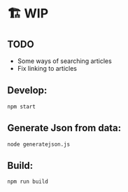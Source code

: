 # 🏗 WIP

## TODO
- Some ways of searching articles
- Fix linking to articles

## Develop:
```
npm start
```

## Generate Json from data:
```
node generatejson.js
```
## Build:
```
npm run build
```
